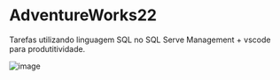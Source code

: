 # AdventureWorks22
Tarefas utilizando linguagem SQL no SQL Serve Management + vscode para produtitividade.


![image](https://github.com/user-attachments/assets/55c85b77-b129-47e5-82a7-293634a2eebe)
